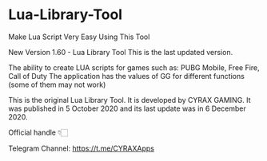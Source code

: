# Lua-Library-Tool

Make Lua Script Very Easy Using This Tool

New Version 1.60 - Lua Library Tool This is the last updated version.

The ability to create LUA scripts for games such as: PUBG Mobile, Free Fire, Call of Duty
The application has the values of GG for different functions (some of them may not work)

This is the original Lua Library Tool. It is developed by CYRAX GAMING. It was published in 5 October 2020 and its last update was in 6 December 2020.


Official handle 👇🏻

Telegram Channel: https://t.me/CYRAXApps
